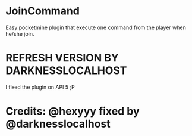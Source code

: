 # JoinCommand
Easy pocketmine plugin that execute one command from the player when he/she join.

# REFRESH VERSION BY DARKNESSLOCALHOST
I fixed the plugin on API 5  ;P
# Credits: @hexyyy fixed by @darknesslocalhost
